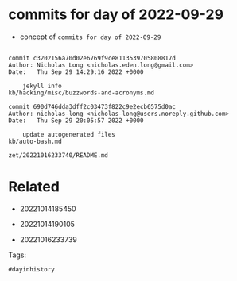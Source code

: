 # commits for day of 2022-09-29

- concept of `commits for day of 2022-09-29`

```

commit c3202156a70d02e6769f9ce8113539705808817d
Author: Nicholas Long <nicholas.eden.long@gmail.com>
Date:   Thu Sep 29 14:29:16 2022 +0000

    jekyll info
kb/hacking/misc/buzzwords-and-acronyms.md

commit 690d746dda3dff2c03473f822c9e2ecb6575d0ac
Author: nicholas-long <nicholas-long@users.noreply.github.com>
Date:   Thu Sep 29 20:05:57 2022 +0000

    update autogenerated files
kb/auto-bash.md
```

` zet/20221016233740/README.md `

# Related

- 20221014185450

- 20221014190105

- 20221016233739

Tags:

    #dayinhistory
